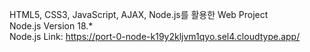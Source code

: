 HTML5, CSS3, JavaScript, AJAX, Node.js를 활용한 Web Project  
Node.js Version 18.*  
Node.js Link: https://port-0-node-k19y2kljvm1qyo.sel4.cloudtype.app/  
